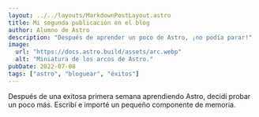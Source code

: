 ```yaml
---
layout: ../../layouts/MarkdownPostLayout.astro
title: Mi segunda publicación en el blog
author: Alumno de Astro
description: "Después de aprender un poco de Astro, ¡no podía parar!"
image:
  url: "https://docs.astro.build/assets/arc.webp"
  alt: "Miniatura de los arcos de Astro."
pubDate: 2022-07-08
tags: ["astro", "bloguear", "éxitos"]
---
```

Después de una exitosa primera semana aprendiendo Astro, decidí probar un poco más. Escribí e importé un pequeño componente de memoria.